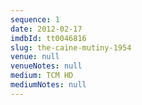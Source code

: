 ```yaml
---
sequence: 1
date: 2012-02-17
imdbId: tt0046816
slug: the-caine-mutiny-1954
venue: null
venueNotes: null
medium: TCM HD
mediumNotes: null
---
```


